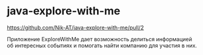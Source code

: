 # java-explore-with-me

https://github.com/Nik-AT/java-explore-with-me/pull/2

Приложение ExploreWithMe дает возможность делиться информацией об интересных событиях и помогать найти компанию для участия в них. 
